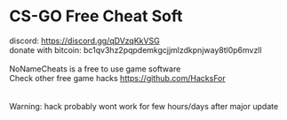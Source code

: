 # CS-GO Free Cheat Soft
discord: https://discord.gg/qDVzqKkVSG<br />
donate with bitcoin: bc1qv3hz2pqpdemkgcjjmlzdkpnjway8tl0p6mvzll<br /><br />
NoNameCheats is a free to use game software<br />
Check other free game hacks https://github.com/HacksFor<br />
<br /><br />Warning: hack probably wont work for few hours/days after major update
